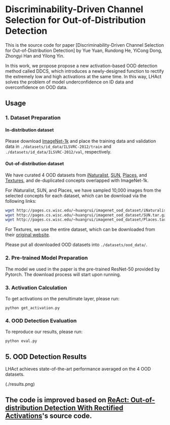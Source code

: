 
# Discriminability-Driven Channel Selection for Out-of-Distribution Detection

This is the source code for paper [Discriminability-Driven Channel Selection for Out-of-Distribution Detection]
by Yue Yuan, Rundong He, YiCong Dong, Zhongyi Han and Yilong Yin.

In this work, we propose propose a new activation-based OOD detection method called DDCS, which introduces a newly-designed function to rectify the extremely low and high activations at the same time.
In this way, LHAct solves the problem of model underconfidence on ID data and overconfidence on OOD data.

## Usage

### 1. Dataset Preparation

#### In-distribution dataset

Please download [ImageNet-1k](http://www.image-net.org/challenges/LSVRC/2012/index) and place the training data and validation data in
`./datasets/id_data/ILSVRC-2012/train` and  `./datasets/id_data/ILSVRC-2012/val`, respectively.


#### Out-of-distribution dataset

We have curated 4 OOD datasets from 
[iNaturalist](https://arxiv.org/pdf/1707.06642.pdf), 
[SUN](https://vision.princeton.edu/projects/2010/SUN/paper.pdf), 
[Places](http://places2.csail.mit.edu/PAMI_places.pdf), 
and [Textures](https://arxiv.org/pdf/1311.3618.pdf), 
and de-duplicated concepts overlapped with ImageNet-1k.

For iNaturalist, SUN, and Places, we have sampled 10,000 images from the selected concepts for each dataset,
which can be download via the following links:
```bash
wget http://pages.cs.wisc.edu/~huangrui/imagenet_ood_dataset/iNaturalist.tar.gz
wget http://pages.cs.wisc.edu/~huangrui/imagenet_ood_dataset/SUN.tar.gz
wget http://pages.cs.wisc.edu/~huangrui/imagenet_ood_dataset/Places.tar.gz
```

For Textures, we use the entire dataset, which can be downloaded from their
[original website](https://www.robots.ox.ac.uk/~vgg/data/dtd/).

Please put all downloaded OOD datasets into `./datasets/ood_data/`.

### 2. Pre-trained Model Preparation

The model we used in the paper is the pre-trained ResNet-50 provided by Pytorch. The download process
will start upon running.


### 3. Activation Calculation
To get activations on the penultimate layer, please run:

```
python get_activation.py 
```

### 4. OOD Detection Evaluation

To reproduce our results, please run:
```
python eval.py 
```


## 5. OOD Detection Results

LHAct achieves state-of-the-art performance averaged on the 4 OOD datasets.

(./results.png)


## The code is improved based on [ReAct: Out-of-distribution Detection With Rectified Activations](https://openreview.net/pdf?id=IBVBtz_sRSm)'s source code.
